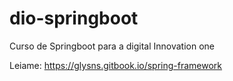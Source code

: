 # dio-springboot
Curso de Springboot para a digital Innovation one

Leiame: https://glysns.gitbook.io/spring-framework
